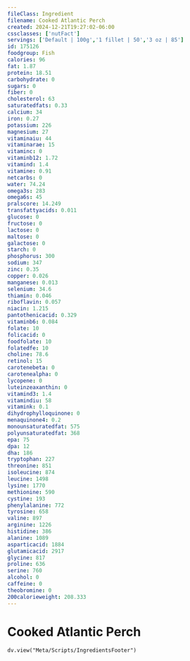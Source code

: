 ```yaml
---
fileClass: Ingredient
filename: Cooked Atlantic Perch
created: 2024-12-21T19:27:02-06:00
cssclasses: ['nutFact']
servings: ['Default | 100g','1 fillet | 50','3 oz | 85']
id: 175126
foodgroup: Fish
calories: 96
fat: 1.87
protein: 18.51
carbohydrate: 0
sugars: 0
fiber: 0
cholesterol: 63
saturatedfats: 0.33
calcium: 34
iron: 0.27
potassium: 226
magnesium: 27
vitaminaiu: 44
vitaminarae: 15
vitaminc: 0
vitaminb12: 1.72
vitamind: 1.4
vitamine: 0.91
netcarbs: 0
water: 74.24
omega3s: 283
omega6s: 45
pralscore: 14.249
transfattyacids: 0.011
glucose: 0
fructose: 0
lactose: 0
maltose: 0
galactose: 0
starch: 0
phosphorus: 300
sodium: 347
zinc: 0.35
copper: 0.026
manganese: 0.013
selenium: 34.6
thiamin: 0.046
riboflavin: 0.057
niacin: 1.215
pantothenicacid: 0.329
vitaminb6: 0.084
folate: 10
folicacid: 0
foodfolate: 10
folatedfe: 10
choline: 78.6
retinol: 15
carotenebeta: 0
carotenealpha: 0
lycopene: 0
luteinzeaxanthin: 0
vitamind3: 1.4
vitamindiu: 58
vitamink: 0.1
dihydrophylloquinone: 0
menaquinone4: 0.2
monounsaturatedfat: 575
polyunsaturatedfat: 368
epa: 75
dpa: 12
dha: 186
tryptophan: 227
threonine: 851
isoleucine: 874
leucine: 1498
lysine: 1770
methionine: 590
cystine: 193
phenylalanine: 772
tyrosine: 658
valine: 897
arginine: 1226
histidine: 386
alanine: 1089
asparticacid: 1884
glutamicacid: 2917
glycine: 817
proline: 636
serine: 760
alcohol: 0
caffeine: 0
theobromine: 0
200calorieweight: 208.333
---
```


# Cooked Atlantic Perch

```dataviewjs
dv.view("Meta/Scripts/IngredientsFooter")
```